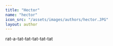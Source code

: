 ```yaml
---
title: "Hector"
name: "hector"
icon_src: "/assets/images/authors/hector.JPG"
layout: author
---
```


rat-a-tat-tat-tat-tat-tat
